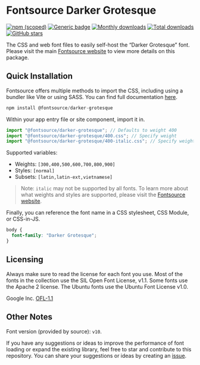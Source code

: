 # Fontsource Darker Grotesque

[![npm (scoped)](https://img.shields.io/npm/v/@fontsource/darker-grotesque?color=brightgreen)](https://www.npmjs.com/package/@fontsource/darker-grotesque) [![Generic badge](https://img.shields.io/badge/fontsource-passing-brightgreen)](https://github.com/fontsource/fontsource) [![Monthly downloads](https://badgen.net/npm/dm/@fontsource/darker-grotesque)](https://github.com/fontsource/fontsource) [![Total downloads](https://badgen.net/npm/dt/@fontsource/darker-grotesque)](https://github.com/fontsource/fontsource) [![GitHub stars](https://img.shields.io/github/stars/fontsource/fontsource.svg?style=social&label=Star)](https://github.com/fontsource/fontsource/stargazers)

The CSS and web font files to easily self-host the “Darker Grotesque” font. Please visit the main [Fontsource website](https://fontsource.org/fonts/darker-grotesque) to view more details on this package.

## Quick Installation

Fontsource offers multiple methods to import the CSS, including using a bundler like Vite or using SASS. You can find full documentation [here](https://fontsource.org/docs/getting-started/introduction).

```javascript
npm install @fontsource/darker-grotesque
```

Within your app entry file or site component, import it in.

```javascript
import "@fontsource/darker-grotesque"; // Defaults to weight 400
import "@fontsource/darker-grotesque/400.css"; // Specify weight
import "@fontsource/darker-grotesque/400-italic.css"; // Specify weight and style
```

Supported variables:
- Weights: `[300,400,500,600,700,800,900]`
- Styles: `[normal]`
- Subsets: `[latin,latin-ext,vietnamese]`

> Note: `italic` may not be supported by all fonts. To learn more about what weights and styles are supported, please visit the [Fontsource website](https://fontsource.org/fonts/darker-grotesque).

Finally, you can reference the font name in a CSS stylesheet, CSS Module, or CSS-in-JS.

```css
body {
  font-family: "Darker Grotesque";
}
```

## Licensing
Always make sure to read the license for each font you use. Most of the fonts in the collection use the SIL Open Font License, v1.1. Some fonts use the Apache 2 license. The Ubuntu fonts use the Ubuntu Font License v1.0.

Google Inc.
[OFL-1.1](http://scripts.sil.org/OFL)

## Other Notes
Font version (provided by source): `v10`.

If you have any suggestions or ideas to improve the performance of font loading or expand the existing library, feel free to star and contribute to this repository. You can share your suggestions or ideas by creating an [issue](https://github.com/fontsource/fontsource/issues).